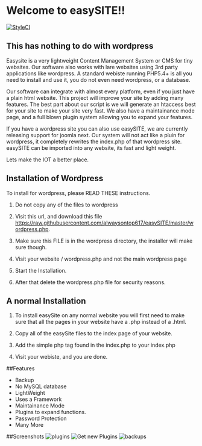 # Welcome to easySITE!!
[![StyleCI](https://styleci.io/repos/60135146/shield)](https://styleci.io/repos/60135146)
## This has nothing to do with wordpress

Easysite is a very lightweight Content Management System or CMS for tiny websites. Our software also works with lare websites using 3rd party applications like wordpress. A standard webiste running PHP5.4+ is all you need to install and use it, you do not even need wordpress, or a database.

Our software can integrate with almost every platform, even if you just have a plain html website. This project will improve your site by adding many features. The best part about our script is we will generate an htaccess best for your site to make your site very fast. We also have a maintainance mode page, and a full blown plugin system allowing you to expand your features.

If you have a wordpress site you can also use easySITE, we are currently releasing support for joomla next. Our system will not act like a pluin for wordpress, it completely rewrites the index.php of that wordpress site.
easySITE can be imported into any website, its fast and light weight.

Lets make the IOT a better place.
## Installation of Wordpress
To install for wordpress, please READ THESE instructions.
1. Do not copy any of the files to wordpress

2. Visit this url, and download this file https://raw.githubusercontent.com/alwaysontop617/easySITE/master/wordpress.php.

3. Make sure this FILE is in the wordpress directory, the installer will make sure though.

4. Visit your website / wordpress.php and not the main wordpress page

5. Start the Installation.

6. After that delete the wordpress.php file for security reasons.

## A normal Installation
1. To install easySite on any normal website you will first need to make sure that all the pages in your website have a .php instead of a .html.

2. Copy all of the easySite files to the index page of your website.
 
3. Add the simple php tag found in the index.php to your index.php

4. Visit your webiste, and you are done.

##Features

* Backup
* No MySQL database
* LightWeight
* Uses a Framework
* Maintainance Mode
* Plugins to expand functions.
* Password Protection
* Many More

##Screenshots
![plugins](https://i.imgsafe.org/000225146d.png)
![Get new Plugins](https://s32.postimg.org/ys4wll2np/screenshot.png)
![backups](https://i.imgsafe.org/0012917054.png)
